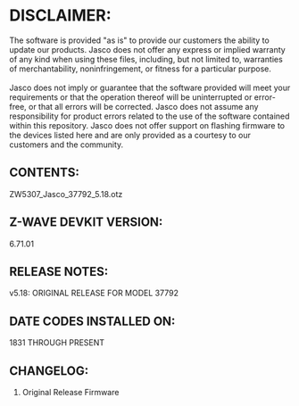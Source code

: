 # DISCLAIMER:
The software is provided "as is" to provide our customers the ability to update our products. Jasco does not offer any express or implied warranty of any kind when using these files, including, but not limited to, warranties of merchantability, noninfringement, or fitness for a particular purpose.<br>
<br>
Jasco does not imply or guarantee that the software provided will meet your requirements or that the operation thereof will be uninterrupted or error-free, or that all errors will be corrected. Jasco does not assume any responsibility for product errors related to the use of the software contained within this repository. Jasco does not offer support on flashing firmware to the devices listed here and are only provided as a courtesy to our customers and the community.

## CONTENTS:
ZW5307_Jasco_37792_5.18.otz

## Z-WAVE DEVKIT VERSION:
6.71.01

## RELEASE NOTES:
v5.18: ORIGINAL RELEASE FOR MODEL 37792

## DATE CODES INSTALLED ON:
1831 THROUGH PRESENT

## CHANGELOG:
1. Original Release Firmware